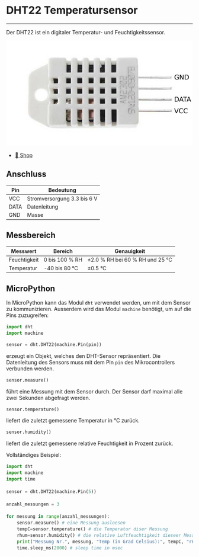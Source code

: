 # DHT22 Temperatursensor
---

Der DHT22 ist ein digitaler Temperatur- und Feuchtigkeitssensor.


![DHT22 Sensor ©](./dht22.svg)

* [:link: Shop][1]

## Anschluss

| Pin  | Bedeutung                   |
| ---- | --------------------------- |
| VCC  | Stromversorgung 3.3 bis 6 V |
| DATA | Datenleitung                |
| GND  | Masse                       |

## Messbereich

| Messwert     | Bereich        | Genauigkeit                     |
| ------------ | -------------- | ------------------------------- |
| Feuchtigkeit | 0 bis 100 % RH | ±2.0 % RH bei 60 % RH und 25 °C |
| Temperatur   | -40 bis 80 °C  | ±0.5 °C                         |

## MicroPython

In MicroPython kann das Modul `dht` verwendet werden, um mit dem Sensor zu kommunizieren. Ausserdem wird das Modul `machine` benötigt, um auf die Pins zuzugreifen:

``` python
import dht
import machine
```

~~~ python
sensor = dht.DHT22(machine.Pin(pin))
~~~
erzeugt ein Objekt, welches den DHT-Sensor repräsentiert. Die Datenleitung des Sensors muss mit dem Pin `pin` des Mikrocontrollers verbunden werden.

~~~ python
sensor.measure()
~~~
führt eine Messung mit dem Sensor durch. Der Sensor darf maximal alle zwei Sekunden abgefragt werden.

~~~ python
sensor.temperature()
~~~
liefert die zuletzt gemessene Temperatur in °C zurück.

~~~ python
sensor.humidity()
~~~
liefert die zuletzt gemessene relative Feuchtigkeit in Prozent zurück.

Vollständiges Beispiel:

``` python
import dht
import machine
import time

sensor = dht.DHT22(machine.Pin(5))

anzahl_messungen = 3

for messung in range(anzahl_messungen):
    sensor.measure() # eine Messung ausloesen
    tempC=sensor.temperature() # die Temperatur diser Messung
    rhum=sensor.humidity() # die relative Luftfeuchtigkeit dieseer Messung
    print("Messung Nr.", messung, "Temp (in Grad Celsius):", tempC, "rHum (in Prozent):", rhum)
    time.sleep_ms(2000) # sleep time in msec
```

[1]: https://www.play-zone.ch/de/digitaler-feuchtigkeits-und-temperatur-sensor-dht11-4659.html
